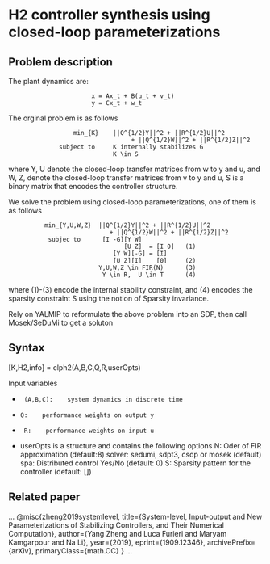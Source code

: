# H2 controller synthesis using closed-loop parameterizations

## Problem description
The plant dynamics are:
 
                           x = Ax_t + B(u_t + v_t)
                           y = Cx_t + w_t
                           
The orginal problem is as follows
 
                      min_{K}    ||Q^{1/2}Y||^2 + ||R^{1/2}U||^2
                                      + ||Q^{1/2}W||^2 + ||R^{1/2}Z||^2
                  subject to     K internally stabilizes G
                                 K \in S
                                 
where Y, U denote the closed-loop transfer matrices from w to y and u, and W, Z, denote the closed-loop transfer matrices from v to y and u, S is a binary matrix that encodes the controller structure.

 We solve the problem using closed-loop parameterizations, one of them is as follows

              min_{Y,U,W,Z}  ||Q^{1/2}Y||^2 + ||R^{1/2}U||^2
                                + ||Q^{1/2}W||^2 + ||R^{1/2}Z||^2
               subjec to      [I -G][Y W]
                                    [U Z]  = [I 0]   (1)
                                 [Y W][-G] = [I]
                                 [U Z][I]    [0]     (2)
                             Y,U,W,Z \in FIR(N)      (3)
                              Y \in R,  U \in T      (4)

where (1)-(3) encode the internal stability constraint, and (4) encodes the sparsity constraint S using the notion of Sparsity invariance.

Rely on YALMIP to reformulate the above problem into an SDP, then call  Mosek/SeDuMi to get a soluton

## Syntax

[K,H2,info] = clph2(A,B,C,Q,R,userOpts)

 Input variables
*      (A,B,C):    system dynamics in discrete time
*     Q:    performance weights on output y
*      R:    performance weights on input u
*  userOpts is a structure and contains the following options
      N:      Oder of FIR approximation    (default:8)
      solver: sedumi, sdpt3, csdp or mosek (default)
      spa:    Distributed control Yes/No   (default: 0)
      S:      Sparsity pattern for the controller  (default: [])
      
## Related paper
...
@misc{zheng2019systemlevel,
    title={System-level, Input-output and New Parameterizations of Stabilizing Controllers, and Their Numerical Computation},
    author={Yang Zheng and Luca Furieri and Maryam Kamgarpour and Na Li},
    year={2019},
    eprint={1909.12346},
    archivePrefix={arXiv},
    primaryClass={math.OC}
}
...
